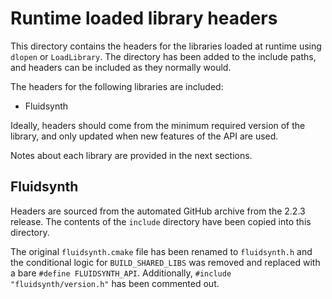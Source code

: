 # Runtime loaded library headers

This directory contains the headers for the libraries loaded at runtime using 
`dlopen` or `LoadLibrary`. The directory has been added to the include paths, 
and headers can be included as they normally would.

The headers for the following libraries are included:

- Fluidsynth

Ideally, headers should come from the minimum required version of the library, 
and only updated when new features of the API are used.

Notes about each library are provided in the next sections.

## Fluidsynth

Headers are sourced from the automated GitHub archive from the 2.2.3 release. 
The contents of the `include` directory have been copied into this directory.

The original `fluidsynth.cmake` file has been renamed to `fluidsynth.h` and 
the conditional logic for `BUILD_SHARED_LIBS` was removed and replaced with a 
bare `#define FLUIDSYNTH_API`. Additionally, `#include "fluidsynth/version.h"` 
has been commented out.
